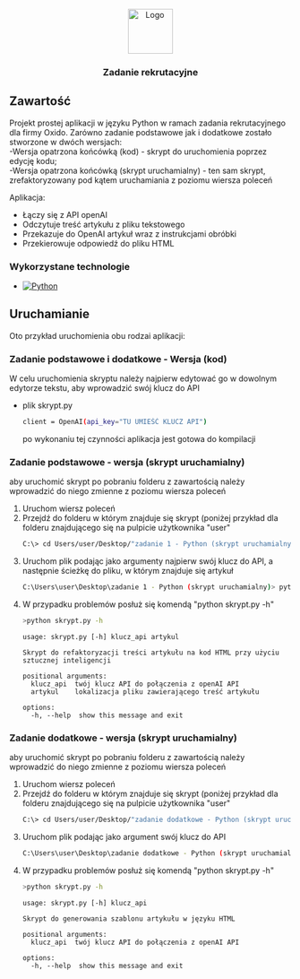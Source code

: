 <br />
<div align="center">
  <a href="https://github.com/othneildrew/Best-README-Template">
    <img src="images/logo.png" alt="Logo" width="80" height="80">
  </a>

  <h3 align="center">Zadanie rekrutacyjne</h3>

 
</div>


## Zawartość
Projekt prostej aplikacji w języku Python w ramach zadania rekrutacyjnego dla firmy Oxido.
Zarówno zadanie podstawowe jak i dodatkowe zostało stworzone w dwóch wersjach: <br />
-Wersja opatrzona końcówką (kod) - skrypt do uruchomienia poprzez edycję kodu; <br />
-Wersja opatrzona końcówką (skrypt uruchamialny) - ten sam skrypt, zrefaktoryzowany pod kątem uruchamiania z poziomu wiersza poleceń

Aplikacja:
* Łączy się z API openAI
* Odczytuje treść artykułu z pliku tekstowego
* Przekazuje do OpenAI artykuł wraz z instrukcjami obróbki
* Przekierowuje odpowiedź do pliku HTML

### Wykorzystane technologie

* [![Python][Python]][Python-url]


## Uruchamianie
Oto przykład uruchomienia obu rodzai aplikacji:

### Zadanie podstawowe i dodatkowe - Wersja (kod)

W celu uruchomienia skryptu należy najpierw edytować go w dowolnym edytorze tekstu, aby wprowadzić swój klucz do API
* plik skrypt.py
  ```sh
  client = OpenAI(api_key="TU UMIEŚĆ KLUCZ API")
  ```
  po wykonaniu tej czynności aplikacja jest gotowa do kompilacji

### Zadanie podstawowe - wersja (skrypt uruchamialny)

aby uruchomić skrypt po pobraniu folderu z zawartością należy wprowadzić do niego zmienne z poziomu wiersza poleceń

1. Uruchom wiersz poleceń
2. Przejdź do folderu w którym znajduje się skrypt (poniżej przykład dla folderu znajdującego się na pulpicie użytkownika "user"
   ```sh
   C:\> cd Users/user/Desktop/"zadanie 1 - Python (skrypt uruchamialny)"
   ```
3. Uruchom plik podając jako argumenty najpierw swój klucz do API, a następnie ścieżkę do pliku, w którym znajduje się artykuł
   ```sh
   C:\Users\user\Desktop\zadanie 1 - Python (skrypt uruchamialny)> python skrypt.py TWOJ_KLUCZ_API SCIEZKA_DO_PLIKU_Z_ARTYKULEM
   ```
4. W przypadku problemów posłuż się komendą "python skrypt.py -h"
   ```sh
   >python skrypt.py -h
   ```
   ```
   usage: skrypt.py [-h] klucz_api artykul
   
   Skrypt do refaktoryzacji treści artykułu na kod HTML przy użyciu sztucznej inteligencji

   positional arguments:
     klucz_api  twój klucz API do połączenia z openAI API
     artykul    lokalizacja pliku zawierającego treść artykułu

   options:
     -h, --help  show this message and exit
   ```


### Zadanie dodatkowe - wersja (skrypt uruchamialny)

aby uruchomić skrypt po pobraniu folderu z zawartością należy wprowadzić do niego zmienne z poziomu wiersza poleceń

1. Uruchom wiersz poleceń
2. Przejdź do folderu w którym znajduje się skrypt (poniżej przykład dla folderu znajdującego się na pulpicie użytkownika "user"
   ```sh
   C:\> cd Users/user/Desktop/"zadanie dodatkowe - Python (skrypt uruchamialny)"
   ```
3. Uruchom plik podając jako argument swój klucz do API
   ```sh
   C:\Users\user\Desktop\zadanie dodatkowe - Python (skrypt uruchamialny)> python skrypt.py TWOJ_KLUCZ_API 
   ```
4. W przypadku problemów posłuż się komendą "python skrypt.py -h"
   ```sh
   >python skrypt.py -h
   ```
   ```
   usage: skrypt.py [-h] klucz_api 
   
   Skrypt do generowania szablonu artykułu w języku HTML

   positional arguments:
     klucz_api  twój klucz API do połączenia z openAI API

   options:
     -h, --help  show this message and exit
   ```
[Python]: https://img.shields.io/badge/python-3670A0?style=for-the-badge&logo=python&logoColor=ffdd54
[Python-url]: https://www.python.org
